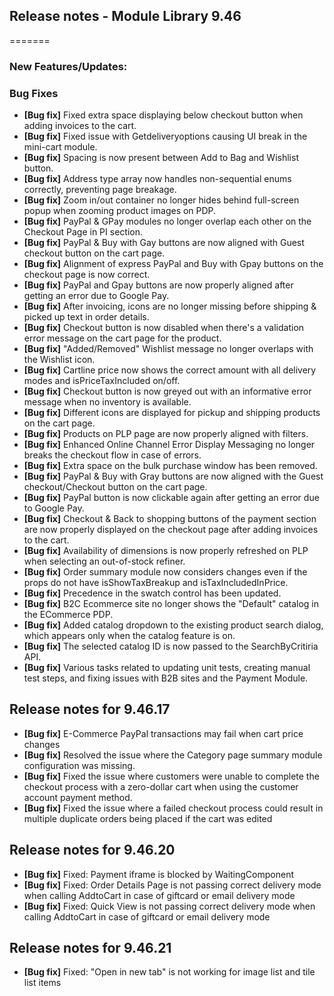 ## Release notes - Module Library 9.46
=======

### New Features/Updates:

### Bug Fixes

* **[Bug fix]** 	Fixed extra space displaying below checkout button when adding invoices to the cart.
* **[Bug fix]** 	Fixed issue with Getdeliveryoptions causing UI break in the mini-cart module.
* **[Bug fix]** 	Spacing is now present between Add to Bag and Wishlist button.
* **[Bug fix]** 	Address type array now handles non-sequential enums correctly, preventing page breakage.
* **[Bug fix]** 	Zoom in/out container no longer hides behind full-screen popup when zooming product images on PDP.
* **[Bug fix]** 	PayPal & GPay modules no longer overlap each other on the Checkout Page in PI section.
* **[Bug fix]** 	PayPal & Buy with Gay buttons are now aligned with Guest checkout button on the cart page.
* **[Bug fix]** 	Alignment of express PayPal and Buy with Gpay buttons on the checkout page is now correct.
* **[Bug fix]** 	PayPal and Gpay buttons are now properly aligned after getting an error due to Google Pay.
* **[Bug fix]** 	After invoicing, icons are no longer missing before shipping & picked up text in order details.
* **[Bug fix]** 	Checkout button is now disabled when there's a validation error message on the cart page for the product.
* **[Bug fix]** 	"Added/Removed" Wishlist message no longer overlaps with the Wishlist icon.
* **[Bug fix]** 	Cartline price now shows the correct amount with all delivery modes and isPriceTaxIncluded on/off.
* **[Bug fix]** 	Checkout button is now greyed out with an informative error message when no inventory is available.
* **[Bug fix]** 	Different icons are displayed for pickup and shipping products on the cart page.
* **[Bug fix]** 	Products on PLP page are now properly aligned with filters.
* **[Bug fix]** 	Enhanced Online Channel Error Display Messaging no longer breaks the checkout flow in case of errors.
* **[Bug fix]** 	Extra space on the bulk purchase window has been removed.
* **[Bug fix]** 	PayPal & Buy with Gray buttons are now aligned with the Guest checkout/Checkout button on the cart page.
* **[Bug fix]** 	PayPal button is now clickable again after getting an error due to Google Pay.
* **[Bug fix]** 	Checkout & Back to shopping buttons of the payment section are now properly displayed on the checkout page after adding invoices to the cart.
* **[Bug fix]** 	Availability of dimensions is now properly refreshed on PLP when selecting an out-of-stock refiner.
* **[Bug fix]** 	Order summary module now considers changes even if the props do not have isShowTaxBreakup and isTaxIncludedInPrice.
* **[Bug fix]** 	Precedence in the swatch control has been updated.
* **[Bug fix]** 	B2C Ecommerce site no longer shows the "Default" catalog in the ECommerce PDP.
* **[Bug fix]** 	Added catalog dropdown to the existing product search dialog, which appears only when the catalog feature is on.
* **[Bug fix]** 	The selected catalog ID is now passed to the SearchByCritiria API.
* **[Bug fix]** 	Various tasks related to updating unit tests, creating manual test steps, and fixing issues with B2B sites and the Payment Module.

## Release notes for 9.46.17

* **[Bug fix]**     E-Commerce PayPal transactions may fail when cart price changes
* **[Bug fix]**     Resolved the issue where the Category page summary module configuration was missing.
* **[Bug fix]**     Fixed the issue where customers were unable to complete the checkout process with a zero-dollar cart when using the customer account payment method.
* **[Bug fix]**     Fixed the issue where a failed checkout process could result in multiple duplicate orders being placed if the cart was edited

## Release notes for 9.46.20

* **[Bug fix]**     Fixed: Payment iframe is blocked by WaitingComponent
* **[Bug fix]**     Fixed: Order Details Page is not passing correct delivery mode when calling AddtoCart in case of giftcard or email delivery mode
* **[Bug fix]**     Fixed: Quick View is not passing correct delivery mode when calling AddtoCart in case of giftcard or email delivery mode

## Release notes for 9.46.21

* **[Bug fix]**     Fixed: "Open in new tab" is not working for image list and tile list items
